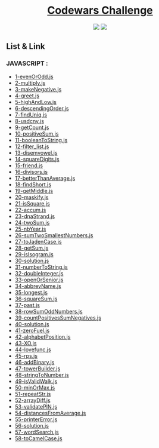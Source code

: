 <div align="center">
  <h1><a href="https://www.codewars.com" >Codewars Challenge</a></h1>
  <img src="https://www.codewars.com/packs/assets/logo.f607a0fb.svg"></img>
  <img src="https://www.codewars.com/users/FungkiAndika/badges/large"></img>
</div>
<h2>List & Link</h2>
<h3>JAVASCRIPT :</h3>
<ul>
  <li><a href="https://www.codewars.com/kata/53da3dbb4a5168369a0000fe">1-evenOrOdd.js</a></li>
  <li><a href="https://www.codewars.com/kata/50654ddff44f800200000004">2-multiply.js</a></li>
  <li><a href="https://www.codewars.com/kata/55685cd7ad70877c23000102">3-makeNegative.js</a></li>
  <li><a href="https://www.codewars.com/kata/523b4ff7adca849afe000035">4-greet.js</a></li>
  <li><a href="https://www.codewars.com/kata/554b4ac871d6813a03000035">5-highAndLow.js</a></li>
  <li><a href="https://www.codewars.com/kata/5467e4d82edf8bbf40000155">6-descendingOrder.js</a></li>
  <li><a href="https://www.codewars.com/kata/585d7d5adb20cf33cb000235">7-findUniq.js</a></li>
  <li><a href="https://www.codewars.com/kata/5977618080ef220766000022">8-usdcny.js</a></li>
  <li><a href="https://www.codewars.com/kata/54ff3102c1bad923760001f3">9-getCount.js</a></li>
  <li><a href="https://www.codewars.com/kata/5715eaedb436cf5606000381">10-positiveSum.js</a></li>
  <li><a href="https://www.codewars.com/kata/551b4501ac0447318f0009cd">11-booleanToString.js</a></li>
  <li><a href="https://www.codewars.com/kata/53dbd5315a3c69eed20002dd">12-filter_list.js</a></li>
  <li><a href="https://www.codewars.com/kata/52fba66badcd10859f00097e">13-disemvowel.js</a></li>
  <li><a href="https://www.codewars.com/kata/546e2562b03326a88e000020">14-squareDigits.js</a></li>
  <li><a href="https://www.codewars.com/kata/55b42574ff091733d900002f">15-friend.js</a></li>
  <li><a href="https://www.codewars.com/kata/544aed4c4a30184e960010f4">16-divisors.js</a></li>
  <li><a href="https://www.codewars.com/kata/5601409514fc93442500010b">17-betterThanAverage.js</a></li>
  <li><a href="https://www.codewars.com/kata/57cebe1dc6fdc20c57000ac9">18-findShort.js</a></li>
  <li><a href="https://www.codewars.com/kata/56747fd5cb988479af000028">19-getMiddle.js</a></li>
  <li><a href="https://www.codewars.com/kata/5412509bd436bd33920011bc">20-maskify.js</a></li>
  <li><a href="https://www.codewars.com/kata/54c27a33fb7da0db0100040e">21-isSquare.js</a></li>
  <li><a href="https://www.codewars.com/kata/5667e8f4e3f572a8f2000039">22-accum.js</a></li>
  <li><a href="https://www.codewars.com/kata/55f2b110f61eb01779000053">23-dnaStrand.js</a></li>
  <li><a href="https://www.codewars.com/kata/55f2b110f61eb01779000053">24-twoSum.js</a></li>
  <li><a href="https://www.codewars.com/kata/563b662a59afc2b5120000c6">25-nbYear.js</a></li>
  <li><a href="https://www.codewars.com/kata/558fc85d8fd1938afb000014">26-sumTwoSmallestNumbers.js</a></li>
  <li><a href="https://www.codewars.com/kata/5390bac347d09b7da40006f6">27-toJadenCase.js</a></li>
  <li><a href="https://www.codewars.com/kata/55f2b110f61eb01779000053">28-getSum.js</a></li>
  <li><a href="https://www.codewars.com/kata/54ba84be607a92aa900000f1">29-isIsogram.js</a></li>
  <li><a href="https://www.codewars.com/kata/51f2d1cafc9c0f745c00037d">30-solution.js</a></li>
  <li><a href="https://www.codewars.com/kata/5265326f5fda8eb1160004c8">31-numberToString.js</a></li>
  <li><a href="">32-doubleInteger.js</a></li>
  <li><a href="https://www.codewars.com/kata/5502c9e7b3216ec63c0001aa">33-openOrSenior.js</a></li>
  <li><a href="https://www.codewars.com/kata/57eadb7ecd143f4c9c0000a3">34-abbrevName.js</a></li>
  <li><a href="https://www.codewars.com/kata/5656b6906de340bd1b0000ac">35-longest.js</a></li>
  <li><a href="https://www.codewars.com/kata/515e271a311df0350d00000f">36-squareSum.js</a></li>
  <li><a href="https://www.codewars.com/kata/55f9bca8ecaa9eac7100004a">37-past.js</a></li>
  <li><a href="https://www.codewars.com/kata/55fd2d567d94ac3bc9000064">38-rowSumOddNumbers.js</a></li>
  <li><a href="https://www.codewars.com/kata/576bb71bbbcf0951d5000044">39-countPositivesSumNegatives.js</a></li>
  <li><a href="https://www.codewars.com/kata/514b92a657cdc65150000006">40-solution.js</a></li>
  <li><a href="https://www.codewars.com/kata/5861d28f124b35723e00005e">41-zeroFuel.js</a></li>
  <li><a href="https://www.codewars.com/kata/546f922b54af40e1e90001da">42-alphabetPosition.js</a></li>
  <li><a href="https://www.codewars.com/kata/55908aad6620c066bc00002a">43-XO.js</a></li>
  <li><a href="">44-lovefunc.js</a></li>
  <li><a href="https://www.codewars.com/kata/5672a98bdbdd995fad00000f">45-rps.js</a></li>
  <li><a href="https://www.codewars.com/kata/551f37452ff852b7bd000139">46-addBinary.js</a></li>
  <li><a href="https://www.codewars.com/kata/576757b1df89ecf5bd00073b">47-towerBuilder.js</a></li>
  <li><a href="https://www.codewars.com/kata/544675c6f971f7399a000e79">48-stringToNumber.js</a></li>
  <li><a href="">49-isValidWalk.js</a></li>
  <li><a href="https://www.codewars.com/kata/577a98a6ae28071780000989">50-minOrMax.js</a></li>
  <li><a href="https://www.codewars.com/kata/57a0e5c372292dd76d000d7e">51-repeatStr.js</a></li>
  <li><a href="">52-arrayDiff.js</a></li>
  <li><a href="https://www.codewars.com/kata/55f8a9c06c018a0d6e000132">53-validatePIN.js</a></li>
  <li><a href="https://www.codewars.com/kata/568ff914fc7a40a18500005c">54-distancesFromAverage.js</a></li>
  <li><a href="https://www.codewars.com/kata/56541980fa08ab47a0000040">55-printerError.js</a></li>
  <li><a href="https://www.codewars.com/kata/51c8e37cee245da6b40000bd">56-solution.js</a></li>
  <li><a href="https://www.codewars.com/kata/54b81566cd7f51408300022d">57-wordSearch.js</a></li>
  <li><a href="https://www.codewars.com/kata/517abf86da9663f1d2000003">58-toCamelCase.js</a></li>
</ul>